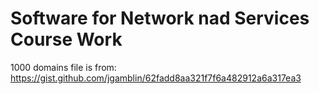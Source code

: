 # Software for Network nad Services Course Work

1000 domains file is from: https://gist.github.com/jgamblin/62fadd8aa321f7f6a482912a6a317ea3
